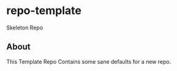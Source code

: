 # repo-template
Skeleton Repo

## About
This Template Repo Contains some sane defaults for a new repo.